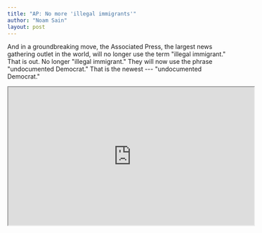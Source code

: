 ```yaml
---
title: "AP: No more 'illegal immigrants'"
author: "Noam Sain"
layout: post
---
```


And in a groundbreaking move, the Associated Press, the largest news gathering outlet in the world, will no longer use the term "illegal immigrant." That is out. No longer "illegal immigrant." They will now use the phrase "undocumented Democrat." That is the newest --- "undocumented Democrat."

<iframe width="560" height="315" src="https://www.mrctv.org/embed/120678" title="No more illegal immigrants"></iframe>
